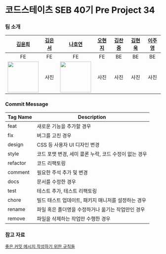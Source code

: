 # 코드스테이츠 SEB 40기 Pre Project 34

### 팀 소개
|[김윤희](https://github.com/kyh1685)|[김은서](https://github.com/EUNSEO814)|[나호연](https://github.com/nahoyeon)|[오현지](https://github.com/opc13579)|[김찬중](https://github.com/ClimberCode)|[김현욱](https://github.com/oasis791)|[이주영](https://github.com/homebird9)|
|:---:|:---:|:---:|:---:|:---:|:---:|:---:|
|FE|FE|FE|FE|BE|BE|BE|
|<img src="https://avatars.githubusercontent.com/u/62630941?v=4" width="100">|사진|<img src="https://avatars.githubusercontent.com/u/91938347?s=400&u=7c01e6702381f4e9cfc9cf83d99dea7ee4996a88&v=4" width="100">|사진|사진|사진|사진|

### Commit Message
|Tag Name|Description|
|------|---|
|feat|새로운 기능을 추가할 경우|
|fix|버그를 고친 경우|
|design|CSS 등 사용자 UI 디자인 변경|
|style|코드 포맷 변경, 세미 콜론 누락, 코드 수정이 없는 경우|
|refactor|코드 리팩토링|
|comment|필요한 주석 추가 및 변경|
|docs|문서를 수정한 경우|
|test|테스트 추가, 테스트 리팩토링|
|chore|빌드 태스트 업데이트, 패키지 매니저를 설정하는 경우|
|rename|파일 혹은 폴더명을 수정하거나 옮기는 작업만인 경우|
|remove|파일을 삭제하는 작업만 수행한 경우|

### 참고 자료
[좋은 커밋 메시지 작성하기 위한 규칙들](https://beomseok95.tistory.com/328)
